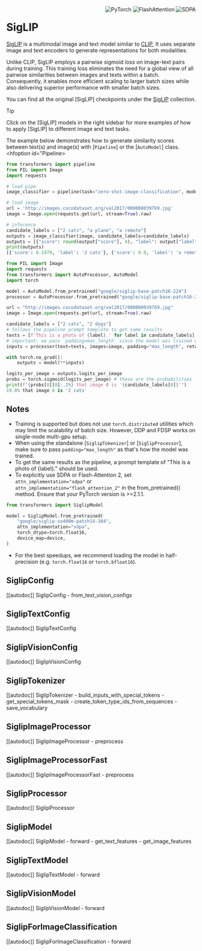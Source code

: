 <!--Copyright 2023 The HuggingFace Team. All rights reserved.

Licensed under the Apache License, Version 2.0 (the "License"); you may not use this file except in compliance with
the License. You may obtain a copy of the License at

http://www.apache.org/licenses/LICENSE-2.0

Unless required by applicable law or agreed to in writing, software distributed under the License is distributed on
an "AS IS" BASIS, WITHOUT WARRANTIES OR CONDITIONS OF ANY KIND, either express or implied. See the License for the
specific language governing permissions and limitations under the License.

⚠️ Note that this file is in Markdown but contain specific syntax for our doc-builder (similar to MDX) that may not be
rendered properly in your Markdown viewer.

-->

<div style="float: right;">
    <div class="flex flex-wrap space-x-1">
            <img alt="PyTorch" src="https://img.shields.io/badge/PyTorch-DE3412?style=flat&logo=pytorch&logoColor=white">
            <img alt="FlashAttention" src="https://img.shields.io/badge/%E2%9A%A1%EF%B8%8E%20FlashAttention-eae0c8?style=flat">
            <img alt="SDPA" src="https://img.shields.io/badge/SDPA-DE3412?style=flat&logo=pytorch&logoColor=white">
    </div>
</div>

# SigLIP

[SigLIP](https://huggingface.co/papers/2303.15343) is a multimodal image and text model similar to [CLIP](clip), It uses separate image and text encoders to generate representations for both modalities.

Unlike CLIP, SigLIP employs a pairwise sigmoid loss on image-text pairs during training. This training loss eliminates the need for a global view of all pairwise similarities between images and texts within a batch. Consequently, it enables more efficient scaling to larger batch sizes while also delivering superior performance with smaller batch sizes.

You can find all the original [SigLIP] checkpoints under the [SigLIP](https://huggingface.co/collections/google/siglip-659d5e62f0ae1a57ae0e83ba) collection.


> [!TIP]
> Click on the [SigLIP] models in the right sidebar for more examples of how to apply [SigLIP] to different image and text tasks.

The example below demonstrates how to generate similarity scores between text(s) and image(s) with [`Pipeline`] or the [`AutoModel`] class.
<hfoptions id="usage">
<hfoption id="Pipeline>

```py
from transformers import pipeline
from PIL import Image
import requests

# load pipe
image_classifier = pipeline(task="zero-shot-image-classification", model="google/siglip-base-patch16-224")

# load image
url = 'http://images.cocodataset.org/val2017/000000039769.jpg'
image = Image.open(requests.get(url, stream=True).raw)

# inference
candidate_labels = ["2 cats", "a plane", "a remote"]
outputs = image_classifier(image, candidate_labels=candidate_labels)
outputs = [{"score": round(output["score"], 4), "label": output["label"] } for output in outputs]
print(outputs)
[{'score': 0.1979, 'label': '2 cats'}, {'score': 0.0, 'label': 'a remote'}, {'score': 0.0, 'label': 'a plane'}]
```

</hfoption>
<hfoption id="AutoModel">

```py
from PIL import Image
import requests
from transformers import AutoProcessor, AutoModel
import torch

model = AutoModel.from_pretrained("google/siglip-base-patch16-224")
processor = AutoProcessor.from_pretrained("google/siglip-base-patch16-224")

url = "http://images.cocodataset.org/val2017/000000039769.jpg"
image = Image.open(requests.get(url, stream=True).raw)

candidate_labels = ["2 cats", "2 dogs"]
# follows the pipeline prompt template to get same results
texts = [f'This is a photo of {label}.' for label in candidate_labels]
# important: we pass `padding=max_length` since the model was trained with this
inputs = processor(text=texts, images=image, padding="max_length", return_tensors="pt")

with torch.no_grad():
    outputs = model(**inputs)

logits_per_image = outputs.logits_per_image
probs = torch.sigmoid(logits_per_image) # these are the probabilities
print(f"{probs[0][0]:.1%} that image 0 is '{candidate_labels[0]}'")
19.8% that image 0 is '2 cats'
```

</hfoption>
</hfoptions>


## Notes

- Training is supported but does not use `torch.distributed` utilities which may limit the scalability of batch size. However, DDP and FDSP works on single-node multi-gpu setup.
- When using the standalone [`SiglipTokenizer`] or [`SiglipProcessor`], make sure to pass `padding="max_length"` as that's how the model was trained.
- To get the same results as the pipeline, a prompt template of "This is a photo of {label}." should be used.
- To explicitly use SDPA or Flash-Attention 2, set `attn_implementation="sdpa"` or `attn_implementation="flash_attention_2"` in the from_pretrained() method. Ensure that your PyTorch version is >=2.1.1.
```python
from transformers import SiglipModel

model = SiglipModel.from_pretrained(
    "google/siglip-so400m-patch14-384",
    attn_implementation="sdpa",
    torch_dtype=torch.float16,
    device_map=device,
)
```
- For the best speedups, we recommend loading the model in half-precision (e.g. `torch.float16` or `torch.bfloat16`).


## SiglipConfig

[[autodoc]] SiglipConfig
    - from_text_vision_configs

## SiglipTextConfig

[[autodoc]] SiglipTextConfig

## SiglipVisionConfig

[[autodoc]] SiglipVisionConfig

## SiglipTokenizer

[[autodoc]] SiglipTokenizer
    - build_inputs_with_special_tokens
    - get_special_tokens_mask
    - create_token_type_ids_from_sequences
    - save_vocabulary

## SiglipImageProcessor

[[autodoc]] SiglipImageProcessor
    - preprocess

## SiglipImageProcessorFast

[[autodoc]] SiglipImageProcessorFast
    - preprocess

## SiglipProcessor

[[autodoc]] SiglipProcessor

## SiglipModel

[[autodoc]] SiglipModel
    - forward
    - get_text_features
    - get_image_features

## SiglipTextModel

[[autodoc]] SiglipTextModel
    - forward

## SiglipVisionModel

[[autodoc]] SiglipVisionModel
    - forward


## SiglipForImageClassification

[[autodoc]] SiglipForImageClassification
    - forward
